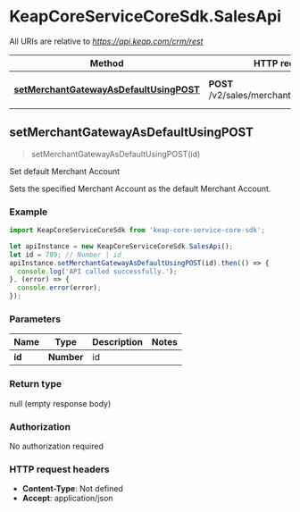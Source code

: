 # KeapCoreServiceCoreSdk.SalesApi

All URIs are relative to *https://api.keap.com/crm/rest*

Method | HTTP request | Description
------------- | ------------- | -------------
[**setMerchantGatewayAsDefaultUsingPOST**](SalesApi.md#setMerchantGatewayAsDefaultUsingPOST) | **POST** /v2/sales/merchants/{id}:setDefault | Set default Merchant Account



## setMerchantGatewayAsDefaultUsingPOST

> setMerchantGatewayAsDefaultUsingPOST(id)

Set default Merchant Account

Sets the specified Merchant Account as the default Merchant Account.

### Example

```javascript
import KeapCoreServiceCoreSdk from 'keap-core-service-core-sdk';

let apiInstance = new KeapCoreServiceCoreSdk.SalesApi();
let id = 789; // Number | id
apiInstance.setMerchantGatewayAsDefaultUsingPOST(id).then(() => {
  console.log('API called successfully.');
}, (error) => {
  console.error(error);
});

```

### Parameters


Name | Type | Description  | Notes
------------- | ------------- | ------------- | -------------
 **id** | **Number**| id | 

### Return type

null (empty response body)

### Authorization

No authorization required

### HTTP request headers

- **Content-Type**: Not defined
- **Accept**: application/json

